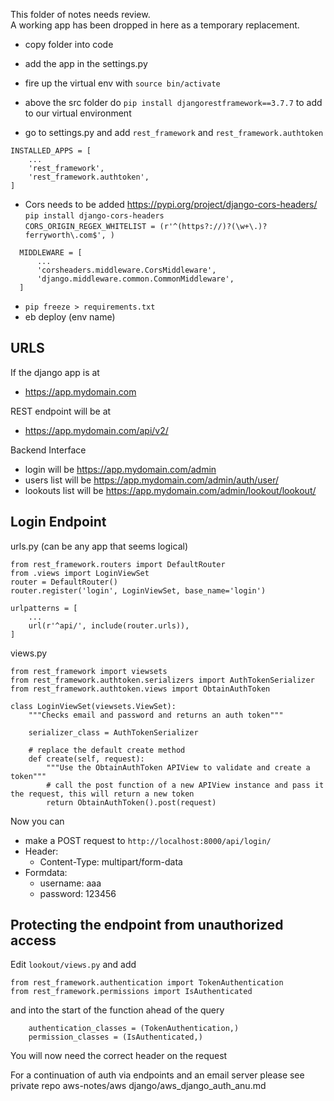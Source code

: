 This folder of notes needs review.<br/>
A working app has been dropped in here as a temporary replacement.

- copy folder into code
- add the app in the settings.py

- fire up the virtual env with `source bin/activate`
- above the src folder do `pip install djangorestframework==3.7.7` to add to our virtual environment
- go to settings.py and add `rest_framework` and `rest_framework.authtoken`

```
INSTALLED_APPS = [
    ...
    'rest_framework',
    'rest_framework.authtoken',
]
```

- Cors needs to be added https://pypi.org/project/django-cors-headers/<br/>
  `pip install django-cors-headers`<br/>
  `CORS_ORIGIN_REGEX_WHITELIST = (r'^(https?://)?(\w+\.)?ferryworth\.com$', )`

```  
  MIDDLEWARE = [
      ...
      'corsheaders.middleware.CorsMiddleware',
      'django.middleware.common.CommonMiddleware',
  ]
```

- `pip freeze > requirements.txt`
- eb deploy (env name)


## URLS 

If the django app is at 
- https://app.mydomain.com

REST endpoint will be at 
- https://app.mydomain.com/api/v2/

Backend Interface
- login will be https://app.mydomain.com/admin
- users list will be https://app.mydomain.com/admin/auth/user/
- lookouts list will be https://app.mydomain.com/admin/lookout/lookout/


## Login Endpoint

urls.py (can be any app that seems logical)

```
from rest_framework.routers import DefaultRouter
from .views import LoginViewSet
router = DefaultRouter()
router.register('login', LoginViewSet, base_name='login')

urlpatterns = [
    ...
    url(r'^api/', include(router.urls)),
]
```


views.py

```
from rest_framework import viewsets
from rest_framework.authtoken.serializers import AuthTokenSerializer
from rest_framework.authtoken.views import ObtainAuthToken

class LoginViewSet(viewsets.ViewSet):
    """Checks email and password and returns an auth token"""

    serializer_class = AuthTokenSerializer

    # replace the default create method
    def create(self, request):
        """Use the ObtainAuthToken APIView to validate and create a token"""
        # call the post function of a new APIView instance and pass it the request, this will return a new token
        return ObtainAuthToken().post(request)
```

Now you can 
- make a POST request to `http://localhost:8000/api/login/`
- Header: 
  - Content-Type: multipart/form-data
- Formdata: 
  - username: aaa
  - password: 123456


## Protecting the endpoint from unauthorized access

Edit `lookout/views.py` and add

```
from rest_framework.authentication import TokenAuthentication
from rest_framework.permissions import IsAuthenticated
```

and into the start of the function ahead of the query

```
    authentication_classes = (TokenAuthentication,)
    permission_classes = (IsAuthenticated,)
```

You will now need the correct header on the request

For a continuation of auth via endpoints and an email server please see<br/>
private repo aws-notes/aws django/aws_django_auth_anu.md
